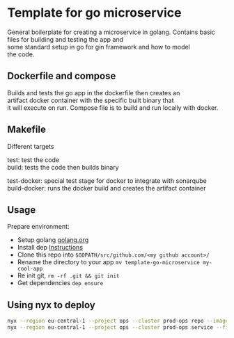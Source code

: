 # Template for go microservice

General boilerplate for creating a microservice in golang.
Contains basic files for building and testing the app and  
some standard setup in go for gin framework and how to model  
the code.


## Dockerfile and compose

Builds and tests the go app in the dockerfile then creates an  
artifact docker container with the specific built binary that  
it will execute on run. 
Compose file is to build and run locally with docker.

## Makefile

Different targets

test: test the code  
build: tests the code then builds binary  

test-docker: special test stage for docker to integrate with sonarqube  
build-docker: runs the docker build and creates the artifact container

## Usage

Prepare environment: 

* Setup golang [golang.org](https://golang.org)
* Install dep [Instructions](https://github.com/golang/dep)
* Clone this repo into `$GOPATH/src/github.com/<my github account>/`
* Rename the directory to your app `mv template-go-microservice my-cool-app`
* Re init git, `rm -rf .git && git init`
* Get dependencies `dep ensure`

## Using nyx to deploy 

```bash
nyx --region eu-central-1 --project ops --cluster prod-ops repo --image microservice-template --file service.yaml  
nyx --region eu-central-1 --project ops --cluster prod-ops service --file service.yaml 
```

